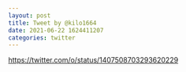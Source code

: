 ```yaml
--- 
layout: post 
title: Tweet by @kilo1664 
date: 2021-06-22 1624411207 
categories: twitter 
--- 
```

https://twitter.com/o/status/1407508703293620229